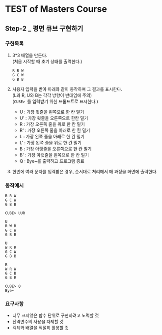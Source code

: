 # TEST of Masters Course 

## Step-2 _ 평면 큐브 구현하기

### 구현목록

1. 3*3 배열을 만든다.   
    (처음 시작할 때 초기 상태를 출력한다.)
    ```
   R R W
   G C W
   G B B
   ```
2. 사용자 입력을 받아 아래와 같이 동작하며 그 결과를 표시한다.   
    (L과 R, U와 B는 각각 방향이 반대임에 주의)   
    (`CUBE> `를 입력받기 위한 프롬프트로 표시한다.)
    
    - U : 가장 윗줄을 왼쪽으로 한 칸 밀기
    - U' : 가장 윗줄을 오른쪽으로 한칸 밀기
    - R : 가장 오른쪽 줄을 위로 한 칸 밀기
    - R' : 가장 오른쪽 줄을 아래로 한 칸 밀기
    - L : 가장 왼쪽 줄을 아래로 한 칸 밀기 
    - L' : 가장 왼쪽 줄을 위로 한 칸 밀기
    - B : 가장 아랫줄을 오른쪽으로 한 칸 밀기
    - B' : 가장 아랫줄을 왼쪽으로 한 칸 밀기
    - Q : Bye~를 출력하고 프로그램 종료
    
3. 한번에 여러 문자를 입력받은 경우, 순서대로 처리해서 매 과정을 화면에 출력한다.

### 동작예시
```
R R W
G C W
G B B

CUBE> UUR

U
R W R 
G C W
G B B

U
W R R  
G C W
G B B

R
W R W 
G C B
G B R

CUBE> Q
Bye~
```
    
    
### 요구사항

- 너무 크지않은 함수 단위로 구현하려고 노력할 것
- 전역변수의 사용을 자제할 것
- 객체와 배열을 적절히 활용할 것